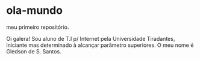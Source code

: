 # ola-mundo
meu primeiro repositório.

Oi galera! Sou aluno de T.I p/ Internet pela Universidade Tiradantes, iniciante mas determinado à alcançar parâmetro superiores. O meu nome é Gledson de S. Santos.
